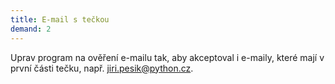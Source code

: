 ```yaml
---
title: E-mail s tečkou
demand: 2
---
```


Uprav program na ověření e-mailu tak, aby akceptoval i e-maily, které mají v první části tečku, např. jiri.pesik@python.cz.
